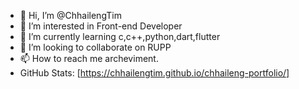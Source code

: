 - 👋 Hi, I’m @ChhailengTim
- 👀 I’m interested in Front-end Developer
- 🌱 I’m currently learning c,c++,python,dart,flutter
- 💞️ I’m looking to collaborate on RUPP
- 📫 How to reach me archeviment.
- GitHub Stats: [https://chhailengtim.github.io/chhaileng-portfolio/]

<!---
ChhailengTim/ChhailengTim is a ✨ special ✨ repository because its `README.md` (this file) appears on your GitHub profile.
You can click the Preview link to take a look at your changes.
--->
